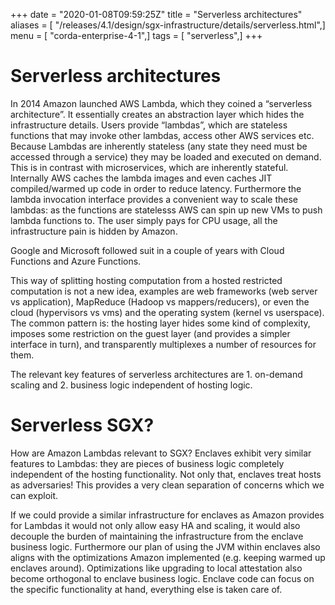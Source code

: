 +++
date = "2020-01-08T09:59:25Z"
title = "Serverless architectures"
aliases = [ "/releases/4.1/design/sgx-infrastructure/details/serverless.html",]
menu = [ "corda-enterprise-4-1",]
tags = [ "serverless",]
+++


# Serverless architectures

In 2014 Amazon launched AWS Lambda, which they coined a “serverless architecture”. It essentially creates an abstraction
            layer which hides the infrastructure details. Users provide “lambdas”, which are stateless functions that may invoke
            other lambdas, access other AWS services etc. Because Lambdas are inherently stateless (any state they need must be
            accessed through a service) they may be loaded and executed on demand. This is in contrast with microservices, which
            are inherently stateful. Internally AWS caches the lambda images and even caches JIT compiled/warmed up code in order
            to reduce latency. Furthermore the lambda invocation interface provides a convenient way to scale these lambdas: as the
            functions are statelesss AWS can spin up new VMs to push lambda functions to. The user simply pays for CPU usage, all
            the infrastructure pain is hidden by Amazon.

Google and Microsoft followed suit in a couple of years with Cloud Functions and Azure Functions.

This way of splitting hosting computation from a hosted restricted computation is not a new idea, examples are web
            frameworks (web server vs application), MapReduce (Hadoop vs mappers/reducers), or even the cloud (hypervisors vs vms)
            and the operating system (kernel vs userspace). The common pattern is: the hosting layer hides some kind of complexity,
            imposes some restriction on the guest layer (and provides a simpler interface in turn), and transparently multiplexes
            a number of resources for them.

The relevant key features of serverless architectures are 1. on-demand scaling and 2. business logic independent of
            hosting logic.


# Serverless SGX?

How are Amazon Lambdas relevant to SGX? Enclaves exhibit very similar features to Lambdas: they are pieces of business
            logic completely independent of the hosting functionality. Not only that, enclaves treat hosts as adversaries! This
            provides a very clean separation of concerns which we can exploit.

If we could provide a similar infrastructure for enclaves as Amazon provides for Lambdas it would not only allow easy
            HA and scaling, it would also decouple the burden of maintaining the infrastructure from the enclave business logic.
            Furthermore our plan of using the JVM within enclaves also aligns with the optimizations Amazon implemented (e.g.
            keeping warmed up enclaves around). Optimizations like upgrading to local attestation also become orthogonal to
            enclave business logic. Enclave code can focus on the specific functionality at hand, everything else is taken care of.


